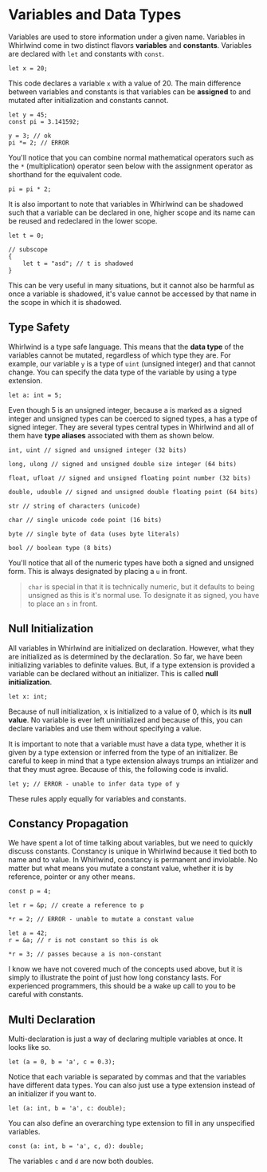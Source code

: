 # Variables and Data Types

Variables are used to store information under a given name.  Variables
in Whirlwind come in two distinct flavors **variables** and **constants**.
Variables are declared with `let` and constants with `const`.

    let x = 20;

This code declares a variable `x` with a value of 20.  The main difference
between variables and constants is that variables can be **assigned** to
and mutated after initialization and constants cannot.  

    let y = 45;
    const pi = 3.141592;

    y = 3; // ok
    pi *= 2; // ERROR

You'll notice that you can combine normal mathematical operators such as the `*`
(multiplication) operator seen below with the assignment operator as shorthand for the
equivalent code.

    pi = pi * 2;

It is also important to note that variables in Whirlwind can be shadowed such that
a variable can be declared in one, higher scope and its name can be reused and redeclared in
the lower scope.

    let t = 0;

    // subscope
    {
        let t = "asd"; // t is shadowed
    }

This can be very useful in many situations, but it cannot also be harmful as once a variable is
shadowed, it's value cannot be accessed by that name in the scope
in which it is shadowed.

## Type Safety

Whirlwind is a type safe language.  This means that the **data type** of the variables cannot
be mutated, regardless of which type they are.  For example, our variable `y` is a type of
`uint` (unsigned integer) and that cannot change.  You can specify the data type of the variable
by using a type extension.

    let a: int = 5;

Even though 5 is an unsigned integer, because a is marked as a signed integer and unsigned types 
can be coerced to signed types, a has a type of signed integer.  They are several types
central types in Whirlwind and all of them have **type aliases** associated with them as shown
below.

    int, uint // signed and unsigned integer (32 bits)

    long, ulong // signed and unsigned double size integer (64 bits)

    float, ufloat // signed and unsigned floating point number (32 bits)

    double, udouble // signed and unsigned double floating point (64 bits)

    str // string of characters (unicode)

    char // single unicode code point (16 bits)

    byte // single byte of data (uses byte literals)

    bool // boolean type (8 bits)

You'll notice that all of the numeric types have both a signed and unsigned form.  This is always
designated by placing a `u` in front.

> `char` is special in that it is technically numeric, but it defaults to being unsigned as this is it's normal use.
> To designate it as signed, you have to place an `s` in front.

## Null Initialization

All variables in Whirlwind are initialized on declaration.  However, what they are initialized as
is determined by the declaration.  So far, we have been initializing variables to definite values.
But, if a type extension is provided a variable can be declared without an initializer.  This is called
**null initialization**.

    let x: int;

Because of null initialization, x is initialized to a value of 0, which is its **null value**.  No variable
is ever left uninitialized and because of this, you can declare variables and use them without specifying a value.

It is important to note that a variable must have a data type, whether it is given by a type extension or inferred from
the type of an initializer.  Be careful to keep in mind that a type extension always trumps an intializer and that they must
agree.  Because of this, the following code is invalid.

    let y; // ERROR - unable to infer data type of y

These rules apply equally for variables and constants.

## Constancy Propagation

We have spent a lot of time talking about variables, but we need to quickly discuss constants.  Constancy
is unique in Whirlwind because it tied both to name and to value.  In Whirlwind, constancy is permanent
and inviolable.  No matter but what means you mutate a constant value, whether it is by reference, pointer or
any other means.

    const p = 4; 

    let r = &p; // create a reference to p

    *r = 2; // ERROR - unable to mutate a constant value

    let a = 42;
    r = &a; // r is not constant so this is ok

    *r = 3; // passes because a is non-constant

I know we have not covered much of the concepts used above, but it is simply to illustrate the point
of just how long constancy lasts.  For experienced programmers, this should be a wake up call
to you to be careful with constants.

## Multi Declaration

Multi-declaration is just a way of declaring multiple variables at once.  It looks like so.

    let (a = 0, b = 'a', c = 0.3);

Notice that each variable is separated by commas and that the variables have different data types.
You can also just use a type extension instead of an initializer if you want to.

    let (a: int, b = 'a', c: double);

You can also define an overarching type extension to fill in any unspecified variables.

    const (a: int, b = 'a', c, d): double;

The variables `c` and `d` are now both doubles.  